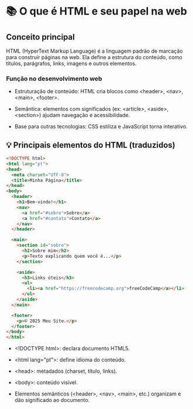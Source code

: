 # 📚 O que é HTML e seu papel na web

## Conceito principal

HTML (HyperText Markup Language) é a linguagem padrão de marcação para construir páginas na web. Ela define a estrutura do conteúdo, como títulos, parágrafos, links, imagens e outros elementos.

### Função no desenvolvimento web

* Estruturação de conteúdo: HTML cria blocos como &lt;header&gt;, &lt;nav&gt;, &lt;main&gt;, &lt;footer&gt;.

* Semântica: elementos com significados (ex: &lt;article&gt;, &lt;aside&gt;, &lt;section&gt;) ajudam navegação e acessibilidade.

* Base para outras tecnologias: CSS estiliza e JavaScript torna interativo.


## 💡 Principais elementos do HTML (traduzidos)
```html
<!DOCTYPE html>
<html lang="pt">
<head>
  <meta charset="UTF-8">
  <title>Minha Página</title>
</head>
<body>
  <header>
    <h1>Bem-vindo!</h1>
    <nav>
      <a href="#sobre">Sobre</a>
      <a href="#contato">Contato</a>
    </nav>
  </header>

  <main>
    <section id="sobre">
      <h2>Sobre mim</h2>
      <p>Texto explicando quem você é...</p>
    </section>

    <aside>
      <h3>Links úteis</h3>
      <ul>
        <li><a href="https://freecodecamp.org">freeCodeCamp</a></li>
      </ul>
    </aside>
  </main>

  <footer>
    <p>© 2025 Meu Site.</p>
  </footer>
</body>
</html>
```

* &lt;!DOCTYPE html&gt;: declara documento HTML5.

* &lt;html lang="pt"&gt;: define idioma do conteúdo.

* &lt;head&gt;: metadados (charset, título, links).

* &lt;body&gt;: conteúdo visível.

* Elementos semânticos (&lt;header&gt;, &lt;nav&gt;, &lt;main&gt;, etc.) organizam e dão significado ao documento.
